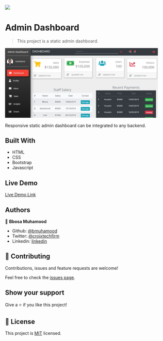 ![](https://img.shields.io/badge/Microverse-blueviolet)

# Admin Dashboard

> This project is a static admin dashboard.

![screenshot](./images/Capture.JPG)

Responsive static admin dashboard can be integrated to any backend.

## Built With

- HTML
- CSS
- Bootstrap
- Javascript

## Live Demo

[Live Demo Link](https://bmuhamood.github.io/bmuhmood.github.io/)

## Authors

👤 **Bbosa Muhamood**

- Github: [@bmuhamood](https://github.com/bmuhamood)
- Twitter: [@croixtechfirm](https://twitter.com/croixtechfirm)
- Linkedin: [linkedin](https://www.linkedin.com/in/bbosa-muhamood-06845576/)

## 🤝 Contributing

Contributions, issues and feature requests are welcome!

Feel free to check the [issues page](https://github.com/bmuhamood/mint-project/issues).

## Show your support

Give a ⭐️ if you like this project!

## 📝 License

This project is [MIT](lic.url) licensed.
